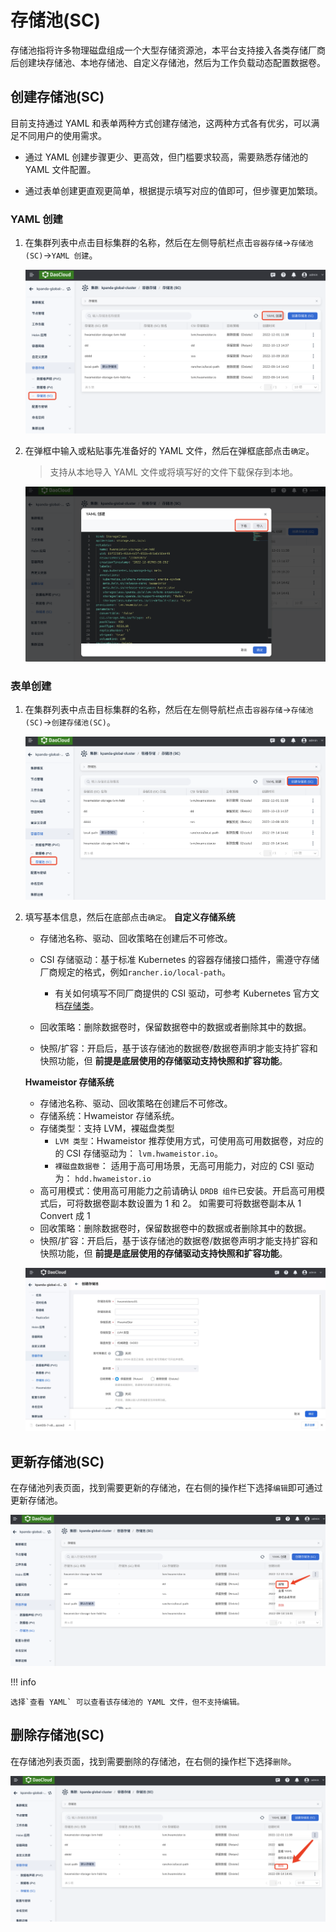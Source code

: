 # 存储池(SC)

存储池指将许多物理磁盘组成一个大型存储资源池，本平台支持接入各类存储厂商后创建块存储池、本地存储池、自定义存储池，然后为工作负载动态配置数据卷。

## 创建存储池(SC)

目前支持通过 YAML 和表单两种方式创建存储池，这两种方式各有优劣，可以满足不同用户的使用需求。

- 通过 YAML 创建步骤更少、更高效，但门槛要求较高，需要熟悉存储池的 YAML 文件配置。

- 通过表单创建更直观更简单，根据提示填写对应的值即可，但步骤更加繁琐。

### YAML 创建

1. 在集群列表中点击目标集群的名称，然后在左侧导航栏点击`容器存储`->`存储池(SC)`->`YAML 创建`。

    ![路径](../../images/sc01.png)

2. 在弹框中输入或粘贴事先准备好的 YAML 文件，然后在弹框底部点击`确定`。

    > 支持从本地导入 YAML 文件或将填写好的文件下载保存到本地。

    ![yaml](../../images/sc02.png)

### 表单创建

1. 在集群列表中点击目标集群的名称，然后在左侧导航栏点击`容器存储`->`存储池(SC)`->`创建存储池(SC)`。

    ![路径](../../images/sc03.png)

2. 填写基本信息，然后在底部点击`确定`。
    **自定义存储系统**

    - 存储池名称、驱动、回收策略在创建后不可修改。
    - CSI 存储驱动：基于标准 Kubernetes 的容器存储接口插件，需遵守存储厂商规定的格式，例如`rancher.io/local-path`。

        - 有关如何填写不同厂商提供的 CSI 驱动，可参考 Kubernetes 官方文档[存储类](https://kubernetes.io/zh-cn/docs/concepts/storage/storage-classes/#provisioner)。
    - 回收策略：删除数据卷时，保留数据卷中的数据或者删除其中的数据。
    - 快照/扩容：开启后，基于该存储池的数据卷/数据卷声明才能支持扩容和快照功能，但 **前提是底层使用的存储驱动支持快照和扩容功能**。

    **Hwameistor 存储系统**

    - 存储池名称、驱动、回收策略在创建后不可修改。
    - 存储系统：Hwameistor 存储系统。
    - 存储类型：支持 LVM，裸磁盘类型
      - `LVM 类型`：Hwameistor 推荐使用方式，可使用高可用数据卷，对应的的 CSI 存储驱动为： `lvm.hwameistor.io`。
      - `裸磁盘数据卷`： 适用于高可用场景，无高可用能力，对应的 CSI 驱动为： `hdd.hwameistor.io`
    - 高可用模式：使用高可用能力之前请确认 `DRDB 组件`已安装。开启高可用模式后，可将数据卷副本数设置为 1 和 2。 如需要可将数据卷副本从 1 Convert 成 1
    - 回收策略：删除数据卷时，保留数据卷中的数据或者删除其中的数据。
    - 快照/扩容：开启后，基于该存储池的数据卷/数据卷声明才能支持扩容和快照功能，但 **前提是底层使用的存储驱动支持快照和扩容功能**。

    ![基本信息](../../images/sc04.jpg)

## 更新存储池(SC)

在存储池列表页面，找到需要更新的存储池，在右侧的操作栏下选择`编辑`即可通过更新存储池。

![更新](../../images/sc05.png)

!!! info

    选择`查看 YAML` 可以查看该存储池的 YAML 文件，但不支持编辑。

## 删除存储池(SC)

在存储池列表页面，找到需要删除的存储池，在右侧的操作栏下选择`删除`。

![删除](../../images/sc06.png)
